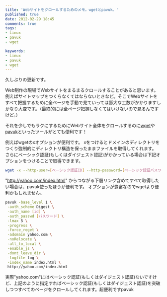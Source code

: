 ```yaml
---
title: 'Webサイトをクロールするためのメモ。wgetとpavuk。'
published: true
date: 2012-02-29 18:45
comments: true
tags:
- Linux
- pavuk
- wget

keywords:
- Linux
- pavuk
- wget
---
```

久しぶりの更新です。

Web制作の現場でWebサイトをまるまるクロールすることがあると思います。例えばサイトマップをつくらなくてはならないときなど。そこでWebサイトをすべて把握するために全ページを手動で見ていっては膨大な工数がかかりますしかなり大変です。（最終的には全ページ把握しなくてはいけないので見るんですけど。）

それを少しでもラクにするためにWebサイト全体をクロールするのに[wget](http://www.gnu.org/software/wget/ "wget")や[pavuk](http://www.pavuk.org/ "pavuk")といったツールがとても便利です！

例えばwgetのxオプションが便利です。
xをつけるとドメインのディレクトリをつくり強制的にディレクトリ構造を保ったままファイルを取得してくれます。
さらにベーシック認証(もしくはダイジェスト認証)がかかっている場合は下記オプションをつけることで取得できます。
```sh
wget -x --http-user=[ベーシック認証ID] --http-password=[ベーシック認証パスワード] http://yahoo.com/index.html
```

"http://yahoo.com/index.html" からつながる下層リンク含めてすべて取得したい場合は、pavuk使ったほうが便利です。
オプションが豊富なのでwgetより便利かもしれません。
```sh
pavuk -base_level 1 \
 -auth_scheme Digest \
 -auth_name [id] \
 -auth_passwd [パスワード] \
 -lmax 5 \
 -progress \
 -force_reget \
 -adomain yahoo.com \
 -noRelocate \
 -all_to_local \
 -enable_js \
 -dont_leave_dir \
 -logfile log \
 -index_name index.html \
 http://yahoo.com/index.html
```
実際"yahoo.com"にはベーシック認証(もしくはダイジェスト認証)ないですけど、上記のように指定すればベーシック認証(もしくはダイジェスト認証)を突破しつつすべてのページをクロールしてくれます。超便利ですpavuk
